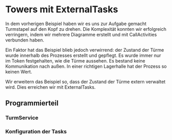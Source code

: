 # Towers mit ExternalTasks

In dem vorherigen Beispiel haben wir es uns zur Aufgabe gemacht
Turmstapel auf den Kopf zu drehen. Die Komplexität konnten wir
erfolgreich verringern, indem wir mehrere Diagramme erstellt und mit
CallActivities verbunden haben.

Ein Faktor hat das Beispiel blieb jedoch verwirrend: der Zustand der
Türme wurde innerhalb des Prozesses erstellt und gepflegt. Es wurde
immer nur im Token festgehalten, wie die Türme aussehen. Es bestand
keine Kommunikation nach außen. In einer richtigen Lagerhalle hat der
Prozess so keinen Wert.

Wir erweitern das Beispiel so, dass der Zustand der Türme extern
verwaltet wird. Dies erreichen wir mit ExternalTasks.

## Programmierteil

### TurmService


### Konfiguration der Tasks
